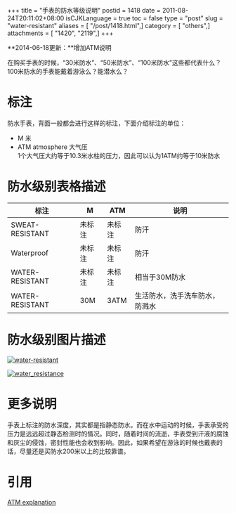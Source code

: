 +++
title = "手表的防水等级说明"
postid = 1418
date = 2011-08-24T20:11:02+08:00
isCJKLanguage = true
toc = false
type = "post"
slug = "water-resistant"
aliases = [ "/post/1418.html",]
category = [ "others",]
attachments = [ "1420", "2119",]
+++


**2014-06-18更新：**增加ATM说明


在购买手表的时候，“30米防水”、“50米防水”、“100米防水”这些都代表什么？100米防水的手表能戴着游泳么？能潜水么？

# 标注

防水手表，背面一般都会进行这样的标注，下面介绍标注的单位：

-   M 米
-   ATM atmosphere 大气压  
	1个大气压大约等于10.3米水柱的压力，因此可以认为1ATM约等于10米防水

# 防水级别表格描述

|标注               |M			|ATM  	|说明|
|------------------ |----------	|------	|------------------|
|SWEAT-RESISTANT    |未标注		|未标注	|防汗|
|Waterproof         |未标注 	|未标注	|防汗|
|WATER-RESISTANT    |未标注   	|未标注	|相当于30M防水|
|WATER-RESISTANT    |30M       	|3ATM  	|生活防水，洗手洗车防水，防溅水|

# 防水级别图片描述

<!--more-->

[![water-resistant](/uploads/2011/08/water-resistant.png)](/uploads/2011/08/water-resistant.png)

[![](/uploads/2011/08/water_resistance.png "water_resistance")](/uploads/2011/08/water_resistance.png)

# 更多说明

手表上标注的防水深度，其实都是指静态防水。而在水中运动的时候，手表承受的压力是远远超过静态检测时的情况。同时，随着时间的流逝，手表受到汗液的腐蚀和灰尘的侵蚀，密封性能也会收到影响。因此，如果希望在游泳的时候也戴表的话，尽量还是买防水200米以上的比较靠谱。

# 引用

[ATM explanation](http://ice-watch.com/atm.php)

